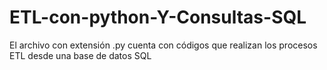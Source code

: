 # ETL-con-python-Y-Consultas-SQL
El archivo con extensión .py cuenta con códigos que realizan los procesos ETL desde una base de datos SQL 

